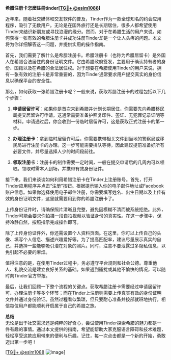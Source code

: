 **希腊注册卡怎麽註冊tinder[[TG💪+ @esim1088](https://t.me/s/esim1088)]**

近年来，随着社交媒体和交友软件的普及，Tinder作为一款全球知名的约会应用程序，吸引了无数用户。无论是在国外旅行还是长期居住，很多人都希望使用Tinder来结识新朋友或寻找浪漫的缘分。然而，对于在希腊生活的用户来说，如何获得一张有效的希腊注册卡并成功注册Tinder却是一个让人头疼的问题。本文将为你详细解答这一问题，并提供实用的操作指南。

首先，我们需要了解什么是希腊注册卡。希腊注册卡（也称为希腊居留卡）是外国人在希腊合法居住的身份证明文件。它由希腊政府签发，主要用于确认持有者的身份、国籍以及在希腊的合法居住权。对于想要在希腊使用Tinder的用户来说，拥有一张有效的注册卡是非常重要的，因为Tinder通常要求用户提交真实的身份信息以确保平台的安全性。

那么，如何获取一张希腊注册卡呢？一般来说，获取希腊注册卡的过程包括以下几个步骤：

1. **申请居留许可**：如果你是首次来到希腊并计划长期居住，你需要先向希腊移民局提交居留许可申请。这通常需要准备护照复印件、签证、无犯罪记录证明等材料。申请通过后，你会收到一份临时居留许可，这是获取正式注册卡的第一步。

2. **办理注册卡**：拿到临时居留许可后，你需要携带相关文件到当地的警察局或移民局进行注册卡的办理。这一步可能需要排队等待，因此建议提前准备好所有必要文件，并尽量选择人少的时间段前往。

3. **领取注册卡**：注册卡的制作需要一定时间，一般在提交申请后的几周内可以领取。领取时需本人到场，并携带有效身份证件。

接下来，我们来谈谈如何利用希腊注册卡在Tinder上注册账号。首先，打开Tinder应用程序并点击“注册”按钮。根据提示输入你的电子邮件地址或Facebook账户信息。如果你选择使用电子邮件注册，你需要填写姓名、出生日期以及上传有效的身份证明文件，这里就需要用到你的希腊注册卡了。

上传身份证件时，请确保照片清晰且完整，避免因模糊不清而被系统拒绝。此外，Tinder可能会要求你拍摄一段自拍视频以验证身份的真实性。在这一步骤中，保持冷静自然，按照指示完成操作即可。

除了上传身份证件外，你还需设置个人资料页面。在这里，你可以上传自己的头像、填写个人信息、描述兴趣爱好等。为了提高匹配率，建议尽量展示真实的自己，并选择一些能够吸引潜在对象的照片。同时，注意不要泄露过多隐私信息，以免引起不必要的麻烦。

值得注意的是，在使用Tinder过程中，务必遵守平台规则和社会公德。尊重他人、礼貌交流是建立良好关系的基础。如果遇到骚扰或其他不愉快的情况，可以随时向Tinder官方举报。

最后，让我们回顾一下整个流程的关键点。获取希腊注册卡需要经过申请居留许可、办理注册卡等多个环节；而在Tinder上注册则需要上传真实有效的身份证明文件并通过身份验证。虽然过程看似繁琐，但只要耐心准备并按部就班地执行，相信每位用户都能顺利开启属于自己的希腊之旅。

**总结**  
无论是出于社交需求还是纯粹的好奇心，尝试使用Tinder探索希腊的魅力都是一件有趣的事情。通过本文提供的指南，希望能帮助大家克服语言障碍和技术难题，轻松享受这款应用带来的便利与乐趣。记住，每一次点击都是一个新的开始，勇敢迈出第一步吧！

[[TG💪+ @esim1088](https://t.me/s/esim1088) ![Image](https://i.postimg.cc/4NQfJmqS/Snipaste-2025-05-13-00-14-12.png)]